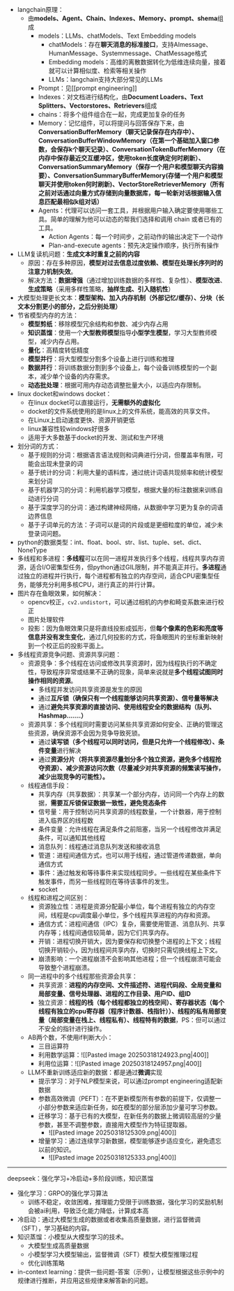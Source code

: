 - langchain原理：
	- 由**models、Agent、Chain、Indexes、Memory、prompt、shema**组成
		- models：LLMs、chatModels、Text Embedding models
			- chatModels：存在**聊天消息的标准接口**，支持AImessage、HumanMessage、Systemmessage、ChatMessage格式
			- Embedding models：高维的离散数据转化为低维连续向量，接着就可以计算相似度、检索等相关操作
			- LLMs：langchain支持大部分常见的LLMs
		- Prompt：见[[prompt engineering]]
		- Indexes：对文档进行结构化，由**Document Loaders、Text Splitters、Vectorstores、Retrievers**组成
		- chains：将多个组件组合在一起，完成更加复杂的任务
		- Memory：记忆组件，可以将提问与回答保存下来，由**ConversationBufferMemory（聊天记录保存在内存中）、ConversationBufferWindowMemory（在第一个基础加入窗口参数，会保存k个聊天记录）、ConversationTokenBufferMemory（在内存中保存最近交互缓冲区，使用token长度确定何时刷新）、ConversationSummaryMemory（保存一个用户和模型聊天内容摘要）、ConversationSummaryBufferMemory(存储一个用户和模型聊天并使用token何时刷新)、VectorStoreRetrieverMemory（所有之前对话通过向量方式存储到向量数据库，每一轮新对话根据输入信息匹配最相似k组对话）**
		- Agents：代理可以访问一套工具，并根据用户输入确定要使用哪些工具。简单的理解为他可以动态的帮我们选择和调用 chain 或者已有的工具。
			- Action Agents：每一个时间步，之前动作的输出决定下一个动作
			- Plan-and-execute agents：预先决定操作顺序，执行所有操作
- LLM复读机问题：**生成文本时重复之前的内容**
	- 原因：存在多种原因，**模型对过去信息过度依赖、模型在处理长序列时的注意力机制失效**。
	- 解决方法：**数据增强**（通过增加训练数据的多样性、复杂性）、**模型改进**、**生成策略**（采用多样性策略，**抽样生成、引入随机性**）
- 大模型处理更长文本：**模型架构、加入内存机制（外部记忆/缓存）、分块（长文本分割更小的部分，之后分别处理）**
- 节省模型内存的方法：
	- **模型剪纸**：移除模型冗余结构和参数、减少内存占用
	- **知识蒸馏**：使用一个**大型教师模型**指导**小型学生模型**，学习大型教师模型，减少内存占用。
	- **量化**：高精度转低精度
	- **模型并行**：将大型模型分割多个设备上进行训练和推理
	- **数据并行**：将训练数据分割到多个设备上，每个设备训练模型的一个副本，减少单个设备的内存需求。
	- **动态批处理**：根据可用内存动态调整批量大小，以适应内存限制。
- linux docket和windows docket：
	- 在linux docket可以直接运行，**无需额外的虚拟化**
	- docket的文件系统使用的是linux上的文件系统，能高效的共享文件。
	- 在Linux上启动速度更快、资源开销更低
	- linux兼容性较windows好很多
	- 适用于大多数基于docket的开发、测试和生产环境
- 划分词的方式：
	- 基于规则的分词：根据语言语法规则和词典进行分词，但覆盖率有限，可能会出现未登录的词
	- 基于统计的分词：利用大量的语料库，通过统计词语共现频率和统计模型来划分词
	- 基于机器学习的分词：利用机器学习模型，根据大量的标注数据来训练自动进行分词
	- 基于深度学习的分词：通过构建神经网络，从数据中学习更为复杂的词语边界信息
	- 基于子词单元的方法：子词可以是词的片段或是更细粒度的单位，减少未登录词问题。
- python的数据类型：int、float、bool、str、list、tuple、set、dict、NoneType
- 多线程和多进程：**多线程**可以在同一进程并发执行多个线程，线程共享内存资源，适合I/O密集型任务，但python通过GIL限制，并不能真正并行。**多进程**通过独立的进程并行执行，每个进程都有独立的内存空间，适合CPU密集型任务，能够充分利用多核CPU，进行真正的并行计算。
- 图片存在鱼眼效果，如何解决：
	- opencv校正，`cv2.undistort`，可以通过相机的内参和畸变系数来进行校正
	- 图片处理软件
	- 投影：因为鱼眼效果只是将直线投影成弧形，但**每个像素的色彩和亮度等信息并没有发生变化**，通过几何投影的方式，将鱼眼图片的坐标重新映射到一个校正后的投影平面上。
- 多线程资源竞争问题、资源共享问题：
	- 资源竞争：多个线程在访问或修改共享资源时，因为线程执行的不确定性，导致程序异常或结果不正确的现象，简单来说就是**多个线程试图同时操作相同的资源**。
		- 多线程并发访问共享资源是发生的原因
		- 通过**互斥锁（确保只有一个线程能够访问共享资源）、信号量等解决**
		- 通过**避免共享资源的直接访问、使用线程安全的数据结构（队列、Hashmap.......）**
	- 资源共享：多个线程同时需要访问某些共享资源如何安全、正确的管理这些资源，确保资源不会因为竞争导致死锁。
		- 通过**读写锁（多个线程可以同时访问，但是只允许一个线程修改）、条件变量**进行解决
		- 通过**资源分片（将共享资源尽量划分多个独立资源，避免多个线程抢夺资源）、减少资源访问次数（尽量减少对共享资源的频繁读写操作，减少出现竞争的可能性）。**
	- 线程通信手段：
		- 共享内存（共享数据）：共享某一个部分内存，访问同一个内存上的数据，**需要互斥锁保证数据一致性，避免竞态条件**
		- 信号量：用于控制访问共享资源的线程数量，一个计数器，用于控制进入临界区的线程数
		- 条件变量：允许线程在满足条件之前阻塞，当另一个线程修改并满足条件，可以通知其他线程
		- 消息队列：线程通过消息队列发送和接收消息
		- 管道：进程间通信方式，也可以用于线程，通过管道传递数据，单向通信方式
		- 事件：通过触发和等待事件来实现线程同步。一些线程在某些条件下触发事件，而另一些线程则在等待该事件的发生。
		- socket
	- 线程和进程之间区别：
		- 资源独立性：进程是资源分配最小单位，每个进程有独立的内存空间，线程是cpu调度最小单位，多个线程共享进程的内存和资源。
		- 通信方式：进程间通信（IPC）复杂，需要使用管道、消息队列、共享内存等；线程间通信较简单，因为它们共享内存。
		- 开销：进程切换开销大，因为要保存和切换整个进程的上下文；线程切换开销较小，因为线程间共享内存，切换时只需切换线程上下文。
		- 崩溃影响：一个进程崩溃不会影响其他进程；但一个线程崩溃可能会导致整个进程崩溃。
	- 同一进程中的多个线程那些资源会共享：
		- 共享资源：**进程的内存空间、文件描述符、进程代码段、全局变量和局部变量、信号处理器、进程的工作目录、用户ID、组ID**
		- 独立资源：**线程的栈（每个线程都独立的栈空间）、寄存器状态（每个线程有独立的cpu寄存器（程序计数器、栈指针））、线程的私有局部变量（局部变量在栈上、线程私有）、线程特有的数据**，PS：但可以通过不安全的指针进行操作。
	- AB两个数，不使用if判断大小：
		- 三目运算符
		- 利用数学运算：![[Pasted image 20250318124923.png|400]]
		- 利用位运算：![[Pasted image 20250318124957.png|400]]
	- LLM不重新训练适应新的数据：都是通过**微调**实现
		- 提示学习：对于NLP模型来说，可以通过prompt engineering适配新数据
		- 参数高效微调（PEFT）：在不更新模型所有参数的前提下，仅调整一小部分参数来适应新任务，如在模型的部分层添加少量可学习参数。
		- 迁移学习：基于已有的大模型，在新任务的数据上微调较高层的少量参数，甚至不调整参数，直接用大模型作为特征提取器。
			- ![[Pasted image 20250318125309.png|400]]
		- 增量学习：通过连续学习新数据，模型能够逐步适应变化，避免遗忘以前的知识。
			- ![[Pasted image 20250318125333.png|400]]
---
deepseek：强化学习+冷启动+多阶段训练，知识蒸馏
- 强化学习：GRPO的强化学习算法
	- 训练不稳定，收敛困难，推理能力受限于训练数据，强化学习的奖励机制会被ai利用，导致泛化能力降低，计算成本高
- 冷启动：通过大模型生成的数据或者收集高质量数据，进行监督微调（SFT），学习基础的内容。
- 知识蒸馏：小模型从大模型学习的技术。
	- 大模型生成高质量数据
	- 小模型学习大模型输出，监督微调（SFT）模型大模型推理过程
	- 优化训练策略
- in-context learning：提供一些问题-答案（示例），让模型根据这些示例中的规律进行推断，并应用这些规律来解答新的问题。